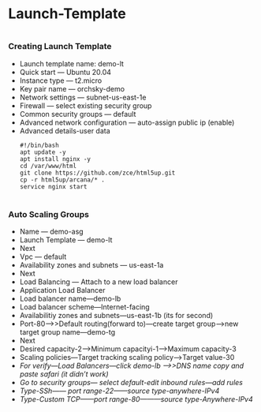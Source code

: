# Launch-Template

# <h3>Creating Launch Template</h3>
- Launch template name: demo-lt
- Quick start — Ubuntu 20.04
- Instance type — t2.micro
- Key pair name — orchsky-demo
- Network settings — subnet-us-east-1e
- Firewall — select existing security group
- Common security groups — default
- Advanced network configuration — auto-assign public ip (enable)
- Advanced details-user data
    ```
    #!/bin/bash
    apt update -y
    apt install nginx -y
    cd /var/www/html
    git clone https://github.com/zce/html5up.git
    cp -r html5up/arcana/* .
    service nginx start
    ```
# <h3>Auto Scaling Groups</h3>
- Name — demo-asg
- Launch Template — demo-lt
- Next
- Vpc — default
- Availability zones and subnets — us-east-1a
- Next
- Load Balancing — Attach to a new load balancer
- Application Load Balancer
- Load balancer name—demo-lb
- Load balancer scheme—Internet-facing
- Availabilitiy zones and subnets—us-east-1b (its for second)
- Port-80——>>Default routing(forward to)—create target group—>new target group  name—demo-tg
- Next 
- Desired capacity-2—>Minimum capacityi-1——>Maximum capacity-3
- Scaling policies—Target tracking scaling policy—>Target value-30
- _For verify—Load Balancers—click demo-lb —->>DNS name copy and paste safari_
  _(it didn’t work)_
- _Go to security groups— select default-edit inbound rules—add rules_
- _Type-SSh—— port range-22——source type-anywhere-IPv4_
- _Type-Custom TCP——port range-80———source type-Anywhere-IPv4_


